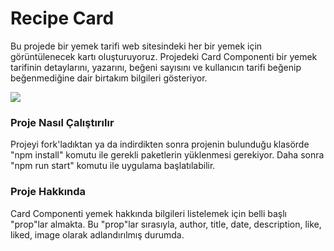 # Recipe Card

Bu projede bir yemek tarifi web sitesindeki her bir yemek için görüntülenecek kartı oluşturuyoruz. Projedeki Card Componenti bir yemek tarifinin detaylarını, yazarını, beğeni sayısını ve kullanıcın tarifi beğenip beğenmediğine dair birtakım bilgileri gösteriyor.

![](https://github.com/alpercevizz/recipe-card/blob/main/recipe-app/src/assets/%C4%B0skender.jpg)





### Proje Nasıl Çalıştırılır
Projeyi fork'ladıktan ya da indirdikten sonra projenin bulunduğu klasörde "npm install" komutu ile gerekli paketlerin yüklenmesi gerekiyor.
Daha sonra "npm run start" komutu ile uygulama başlatılabilir.

### Proje Hakkında
Card Componenti yemek hakkında bilgileri listelemek için belli başlı "prop"lar almakta. Bu "prop"lar sırasıyla, author, title, date, description, like, liked, image olarak adlandırılmış durumda.
